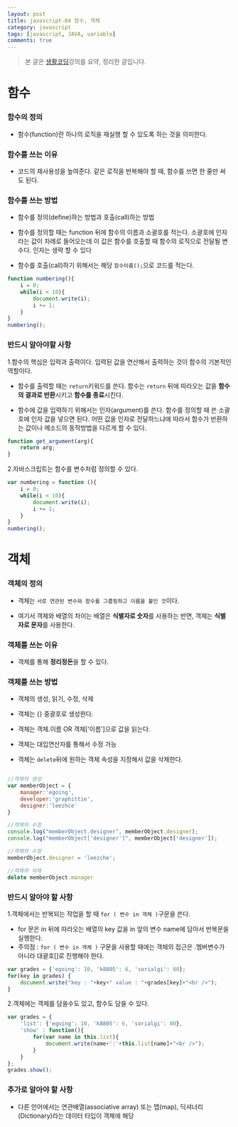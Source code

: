 ```yaml
---
layout: post
title: javascript-04 함수, 객체
category: javascript
tags: [javascript, JAVA, variable]
comments: true
---
```


> 본 글은 [생활코딩](https://opentutorials.org/course/743/4724)강의를 요약, 정리한 글입니다.  


# 함수

### 함수의 정의

- 함수(function)란 하나의 로직을 재실행 할 수 있도록 하는 것을 의미한다.

### 함수를 쓰는 이유

- 코드의 재사용성을 높여준다. 같은 로직을 반복해야 할 때, 함수를 쓰면 한 줄만 써도 된다.

### 함수를 쓰는 방법

- 함수를 정의(define)하는 방법과 호출(call)하는 방법

- 함수를 정의할 때는 function 뒤에 함수의 이름과 소괄호를 적는다. 소괄호에 인자라는 값이 차례로 들어오는데 이 값은 함수를 호출할 때 함수의 로직으로 전달될 변수다. 인자는 생략 할 수 있다

- 함수를 호출(call)하기 위해서는 해당 `함수이름();`으로 코드를 적는다.

```javascript
function numbering(){
    i = 0;
    while(i < 10){
        document.write(i);
        i += 1;
    }   
}
numbering();
```


### 반드시 알아야할 사항

1.함수의 핵심은 입력과 출력이다. 입력된 값을 연산해서 출력하는 것이 함수의 기본적인 역할이다. 

- 함수를 출력할 때는 `return`키워드를 쓴다. 함수는 `return` 뒤에 따라오는 값을 **함수의 결과로 반환**시키고 **함수를 종료**시킨다.

- 함수에 값을 입력하기 위해서는 인자(argument)를 쓴다. 함수를 정의할 때 쓴 소괄호에 인자 값을 넣으면 된다. 어떤 값을 인자로 전달하느냐에 따라서 함수가 반환하는 값이나 메소드의 동작방법을 다르게 할 수 있다.

```javascript
function get_argument(arg){
    return arg;
}
```

2.자바스크립트는 함수를 변수처럼 정의할 수 있다.

```javascript
var numbering = function (){
    i = 0;
    while(i < 10){
        document.write(i);
        i += 1;
    }   
}
numbering();
```

# 객체

### 객체의 정의

- 객체는 `서로 연관된 변수와 함수를 그룹핑하고 이름을 붙인 것`이다.

- 여기서 객체와 배열의 차이는 배열은 **식별자로 숫자**를 사용하는 반면, 객체는 **식별자로 문자**를 사용한다.

### 객체를 쓰는 이유

- 객체를 통해 **정리정돈**을 할 수 있다.

### 객체를 쓰는 방법

- 객체의 생성, 읽기, 수정, 삭제

- 객체는 {} 중괄호로 생성한다.
- 객체는 객체.이름 OR 객체['이름']으로 값을 읽는다.
- 객체는 대입연산자를 통해서 수정 가능
- 객체는 `delete`뒤에 원하는 객체 속성을 지정해서 값을 삭제한다.

```javascript

//객체의 생성
var memberObject = {
    manager:'egoing',
    developer:'graphittie', 
    designer:'leezhce'
}

//객체의 수정
console.log("memberObject.designer", memberObject.designer);
console.log("memberObject['designer']", memberObject['designer']);

//객체의 수정
memberObject.designer = 'leezche';

//객체의 삭제
delete memberObject.manager
```

### 반드시 알아야 할 사항

1.객체에서는 반복되는 작업을 할 때 `for ( 변수 in 객체 )`구문을 쓴다.
- for 문은 in 뒤에 따라오는 배열의 key 값을 in 앞의 변수 name에 담아서 반복문을 실행한다. 
- 주의점 : `for ( 변수 in 객체 )` 구문을 사용할 때에는 객체의 접근은 .멤버변수가 아니라 대괄호[]로 진행해야 한다.
```javascript
var grades = {'egoing': 10, 'k8805': 6, 'sorialgi': 80};
for(key in grades) {
    document.write("key : "+key+" value : "+grades[key]+"<br />");
}
```

2.객체에는 객체를 담을수도 있고, 함수도 담을 수 있다. 
```javascript
var grades = {
    'list': {'egoing': 10, 'k8805': 6, 'sorialgi': 80},
    'show' : function(){
        for(var name in this.list){
            document.write(name+':'+this.list[name]+"<br />");
        }
    }
};
grades.show();
```

### 추가로 알아야 할 사항

- 다른 언어에서는 연관배열(associative array) 또는 맵(map), 딕셔너리(Dictionary)라는 데이터 타입이 객체에 해당
